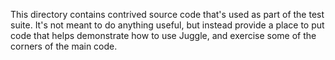 This directory contains contrived source code that's used as part of the test suite.  It's not meant to 
do anything useful, but instead provide a place to put code that helps demonstrate how to use Juggle, and
exercise some of the corners of the main code.